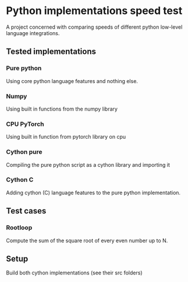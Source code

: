 # Python implementations speed test
A project concerned with comparing speeds of different python low-level language integrations.

## Tested implementations

### Pure python
Using core python language features and nothing else.

### Numpy
Using built in functions from the numpy library

### CPU PyTorch
Using built in function from pytorch library on cpu

### Cython pure
Compiling the pure python script as a cython library and importing it

### Cython C
Adding cython (C) language features to the pure python implementation.

## Test cases

### Rootloop
Compute the sum of the square root of every even number up to N.

## Setup
Build both cython implementations (see their src folders)
